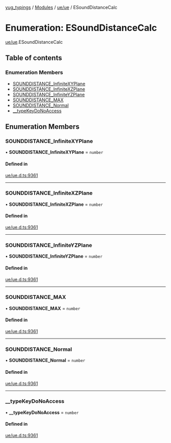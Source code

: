[yug_typings](../README.md) / [Modules](../modules.md) / [ue/ue](../modules/ue_ue.md) / ESoundDistanceCalc

# Enumeration: ESoundDistanceCalc

[ue/ue](../modules/ue_ue.md).ESoundDistanceCalc

## Table of contents

### Enumeration Members

- [SOUNDDISTANCE\_InfiniteXYPlane](ue_ue.ESoundDistanceCalc.md#sounddistance_infinitexyplane)
- [SOUNDDISTANCE\_InfiniteXZPlane](ue_ue.ESoundDistanceCalc.md#sounddistance_infinitexzplane)
- [SOUNDDISTANCE\_InfiniteYZPlane](ue_ue.ESoundDistanceCalc.md#sounddistance_infiniteyzplane)
- [SOUNDDISTANCE\_MAX](ue_ue.ESoundDistanceCalc.md#sounddistance_max)
- [SOUNDDISTANCE\_Normal](ue_ue.ESoundDistanceCalc.md#sounddistance_normal)
- [\_\_typeKeyDoNoAccess](ue_ue.ESoundDistanceCalc.md#__typekeydonoaccess)

## Enumeration Members

### SOUNDDISTANCE\_InfiniteXYPlane

• **SOUNDDISTANCE\_InfiniteXYPlane** = `number`

#### Defined in

[ue/ue.d.ts:9361](https://github.com/YugMetaverse/yug_typings/blob/25cad34/ue/ue.d.ts#L9361)

___

### SOUNDDISTANCE\_InfiniteXZPlane

• **SOUNDDISTANCE\_InfiniteXZPlane** = `number`

#### Defined in

[ue/ue.d.ts:9361](https://github.com/YugMetaverse/yug_typings/blob/25cad34/ue/ue.d.ts#L9361)

___

### SOUNDDISTANCE\_InfiniteYZPlane

• **SOUNDDISTANCE\_InfiniteYZPlane** = `number`

#### Defined in

[ue/ue.d.ts:9361](https://github.com/YugMetaverse/yug_typings/blob/25cad34/ue/ue.d.ts#L9361)

___

### SOUNDDISTANCE\_MAX

• **SOUNDDISTANCE\_MAX** = `number`

#### Defined in

[ue/ue.d.ts:9361](https://github.com/YugMetaverse/yug_typings/blob/25cad34/ue/ue.d.ts#L9361)

___

### SOUNDDISTANCE\_Normal

• **SOUNDDISTANCE\_Normal** = `number`

#### Defined in

[ue/ue.d.ts:9361](https://github.com/YugMetaverse/yug_typings/blob/25cad34/ue/ue.d.ts#L9361)

___

### \_\_typeKeyDoNoAccess

• **\_\_typeKeyDoNoAccess** = `number`

#### Defined in

[ue/ue.d.ts:9361](https://github.com/YugMetaverse/yug_typings/blob/25cad34/ue/ue.d.ts#L9361)
